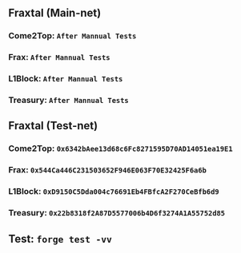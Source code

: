 ## Fraxtal (Main-net)
### Come2Top: ``After Mannual Tests``
### Frax:  ``After Mannual Tests``
### L1Block: ``After Mannual Tests``
### Treasury: ``After Mannual Tests``

## Fraxtal (Test-net)
### Come2Top: ``0x6342bAee13d68c6Fc8271595D70AD14051ea19E1``
### Frax: ``0x544Ca446C231503652F946E063F70E32425F6a6b``
### L1Block: ``0xD9150C5Dda004c76691Eb4FBfcA2F270CeBfb6d9``
### Treasury: ``0x22b8318f2A87D5577006b4D6f3274A1A55752d85``


## Test: ``forge test -vv``